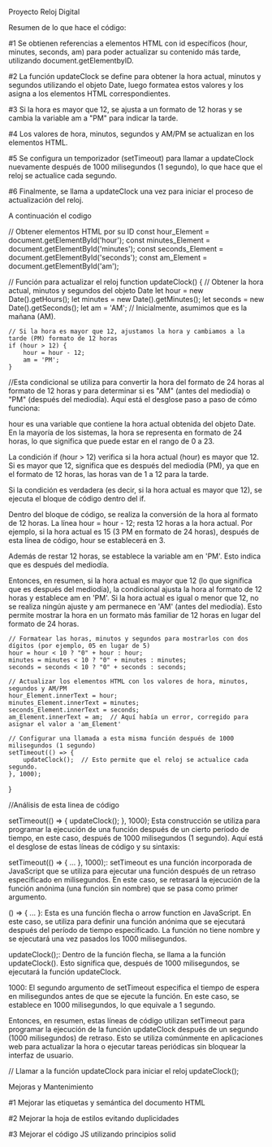 Proyecto Reloj Digital

Resumen de lo que hace el código:

#1 Se obtienen referencias a elementos HTML con id específicos (hour, minutes, seconds, am) para poder actualizar su contenido más tarde, utilizando document.getElementbyID.

#2 La función updateClock se define para obtener la hora actual, minutos y segundos utilizando el objeto Date, luego formatea estos valores y los asigna a los elementos HTML correspondientes.

#3 Si la hora es mayor que 12, se ajusta a un formato de 12 horas y se cambia la variable am a "PM" para indicar la tarde.

#4 Los valores de hora, minutos, segundos y AM/PM se actualizan en los elementos HTML.

#5 Se configura un temporizador (setTimeout) para llamar a updateClock nuevamente después de 1000 milisegundos (1 segundo), lo que hace que el reloj se actualice cada segundo.

#6 Finalmente, se llama a updateClock una vez para iniciar el proceso de actualización del reloj.

A continuación el codigo

// Obtener elementos HTML por su ID
const hour_Element = document.getElementById('hour');
const minutes_Element = document.getElementById('minutes');
const seconds_Element = document.getElementById('seconds');
const am_Element = document.getElementById('am');

// Función para actualizar el reloj
function updateClock() {
// Obtener la hora actual, minutos y segundos del objeto Date
let hour = new Date().getHours();
let minutes = new Date().getMinutes();
let seconds = new Date().getSeconds();
let am = 'AM'; // Inicialmente, asumimos que es la mañana (AM).

    // Si la hora es mayor que 12, ajustamos la hora y cambiamos a la tarde (PM) formato de 12 horas
    if (hour > 12) {
        hour = hour - 12;
        am = 'PM';
    }

//Esta condicional se utiliza para convertir la hora del formato de 24 horas al formato de 12 horas y para determinar si es "AM" (antes del mediodía) o "PM" (después del mediodía). Aquí está el desglose paso a paso de cómo funciona:

hour es una variable que contiene la hora actual obtenida del objeto Date. En la mayoría de los sistemas, la hora se representa en formato de 24 horas, lo que significa que puede estar en el rango de 0 a 23.

La condición if (hour > 12) verifica si la hora actual (hour) es mayor que 12. Si es mayor que 12, significa que es después del mediodía (PM), ya que en el formato de 12 horas, las horas van de 1 a 12 para la tarde.

Si la condición es verdadera (es decir, si la hora actual es mayor que 12), se ejecuta el bloque de código dentro del if.

Dentro del bloque de código, se realiza la conversión de la hora al formato de 12 horas. La línea hour = hour - 12; resta 12 horas a la hora actual. Por ejemplo, si la hora actual es 15 (3 PM en formato de 24 horas), después de esta línea de código, hour se establecerá en 3.

Además de restar 12 horas, se establece la variable am en 'PM'. Esto indica que es después del mediodía.

Entonces, en resumen, si la hora actual es mayor que 12 (lo que significa que es después del mediodía), la condicional ajusta la hora al formato de 12 horas y establece am en 'PM'. Si la hora actual es igual o menor que 12, no se realiza ningún ajuste y am permanece en 'AM' (antes del mediodía). Esto permite mostrar la hora en un formato más familiar de 12 horas en lugar del formato de 24 horas.

    // Formatear las horas, minutos y segundos para mostrarlos con dos dígitos (por ejemplo, 05 en lugar de 5)
    hour = hour < 10 ? "0" + hour : hour;
    minutes = minutes < 10 ? "0" + minutes : minutes;
    seconds = seconds < 10 ? "0" + seconds : seconds;

    // Actualizar los elementos HTML con los valores de hora, minutos, segundos y AM/PM
    hour_Element.innerText = hour;
    minutes_Element.innerText = minutes;
    seconds_Element.innerText = seconds;
    am_Element.innerText = am;  // Aquí había un error, corregido para asignar el valor a 'am_Element'

    // Configurar una llamada a esta misma función después de 1000 milisegundos (1 segundo)
    setTimeout(() => {
        updateClock();  // Esto permite que el reloj se actualice cada segundo.
    }, 1000);

}

//Análisis de esta linea de código

setTimeout(() => {
updateClock();
}, 1000);
Esta construcción se utiliza para programar la ejecución de una función después de un cierto período de tiempo, en este caso, después de 1000 milisegundos (1 segundo). Aquí está el desglose de estas líneas de código y su sintaxis:

setTimeout(() => { ... }, 1000);: setTimeout es una función incorporada de JavaScript que se utiliza para ejecutar una función después de un retraso especificado en milisegundos. En este caso, se retrasará la ejecución de la función anónima (una función sin nombre) que se pasa como primer argumento.

() => { ... }: Esta es una función flecha o arrow function en JavaScript. En este caso, se utiliza para definir una función anónima que se ejecutará después del período de tiempo especificado. La función no tiene nombre y se ejecutará una vez pasados los 1000 milisegundos.

updateClock();: Dentro de la función flecha, se llama a la función updateClock(). Esto significa que, después de 1000 milisegundos, se ejecutará la función updateClock.

1000: El segundo argumento de setTimeout especifica el tiempo de espera en milisegundos antes de que se ejecute la función. En este caso, se establece en 1000 milisegundos, lo que equivale a 1 segundo.

Entonces, en resumen, estas líneas de código utilizan setTimeout para programar la ejecución de la función updateClock después de un segundo (1000 milisegundos) de retraso. Esto se utiliza comúnmente en aplicaciones web para actualizar la hora o ejecutar tareas periódicas sin bloquear la interfaz de usuario.

// Llamar a la función updateClock para iniciar el reloj
updateClock();

Mejoras y Mantenimiento

#1 Mejorar las etiquetas y semántica del documento HTML

#2 Mejorar la hoja de estilos evitando duplicidades

#3 Mejorar el código JS utilizando principios solid
